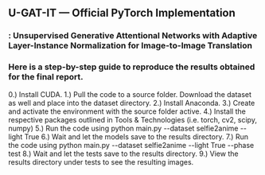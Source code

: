 ## U-GAT-IT &mdash; Official PyTorch Implementation
### : Unsupervised Generative Attentional Networks with Adaptive Layer-Instance Normalization for Image-to-Image Translation

### Here is a step-by-step guide to reproduce the results obtained for the final report.

0.) Install CUDA.
1.) Pull the code to a source folder. Download the dataset as well and place into the dataset directory.
2.) Install Anaconda.
3.) Create and activate the environment with the source folder active.
4.) Install the respective packages outlined in Tools & Technologies (i.e. torch, cv2, scipy, numpy)
5.) Run the code using python main.py --dataset selfie2anime --light True
6.) Wait and let the models save to the results directory.
7.) Run the code using python main.py --dataset selfie2anime --light True --phase test
8.) Wait and let the tests save to the results directory.
9.) View the results directory under tests to see the resulting images.